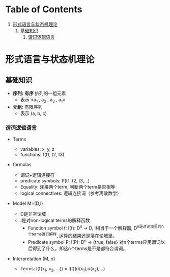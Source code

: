 
# Table of Contents

1.  [形式语言与状态机理论](#org6b0f4a5)
    1.  [基础知识](#org91fb795)
        1.  [谓词逻辑语言](#orgbb12ee5)


<a id="org6b0f4a5"></a>

# 形式语言与状态机理论


<a id="org91fb795"></a>

## 基础知识

-   **序列:** **有序** 排列的一组元素
    -   表示 <a<sub>1</sub> , a<sub>2</sub> , a<sub>3</sub> , a<sub>1</sub>>
-   **元组:** 有限序列
    -   表示 (a, b, c)


<a id="orgbb12ee5"></a>

### 谓词逻辑语言

-   Terms
    -   variables: x, y, z
    -   functions: f(t1, t2, t3)
-   formulas
    -   谓词+逻辑连接符
    -   predicate symbols: P(t1, t2, t3,&#x2026;)
    -   Equality: 连接两个term, 判断两个term是否相等
    -   logical connectives: 逻辑连接词（参考离散数学）
-   Model M=(D,I)
    -   D是非空论域
    -   I是对non-logical terms的解释函数
        -   Function symbol f: I(f): D<sup>n</sup> &rarr; D, I相当于一个解释器, D<sup>n是对论域里的n个terms进行解释</sup>, 运算的结果还是落在论域里。
        -   Predicate symbol P: I(P): D<sup>n</sup> &rarr; {true, false}
            对n个terms应用谓词以后得到了什么，即这n个terms是不是都符合谓词。

-   Interpretation (M, &sigma;)
    -   Terms: I(f(x<sub>1</sub>, x<sub>2</sub>, &#x2026;)) = I(f)(&sigma;(x<sub>1</sub>),&sigma;(x<sub>2</sub>),&#x2026;)

